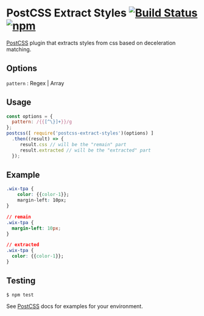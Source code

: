 # PostCSS Extract Styles [![Build Status][ci-img]][ci] [![npm](https://img.shields.io/npm/v/postcss-extract-styles.svg)](https://www.npmjs.com/package/postcss-extract-styles)

[PostCSS] plugin that extracts styles from css based on deceleration matching.

[PostCSS]: https://github.com/postcss/postcss
[ci-img]:  https://travis-ci.org/felixmosh/postcss-extract-styles.svg
[ci]:      https://travis-ci.org/felixmosh/postcss-extract-styles

## Options
`pattern` : Regex | Array<Regex>

## Usage

```js
const options = {
  pattern: /{{[^\}]+}}/g
};
postcss([ require('postcss-extract-styles')(options) ]
  .then((result) => {
     result.css // will be the "remain" part
     result.extracted // will be the "extracted" part
  });
```

## Example
```css
.wix-tpa {
	color: {{color-1}};
	margin-left: 10px;
}
```
```css
// remain
.wix-tpa {
  margin-left: 10px;
}
```
```css
// extracted
.wix-tpa {
  color: {{color-1}};
}
```

## Testing

```
$ npm test
```

See [PostCSS] docs for examples for your environment.
